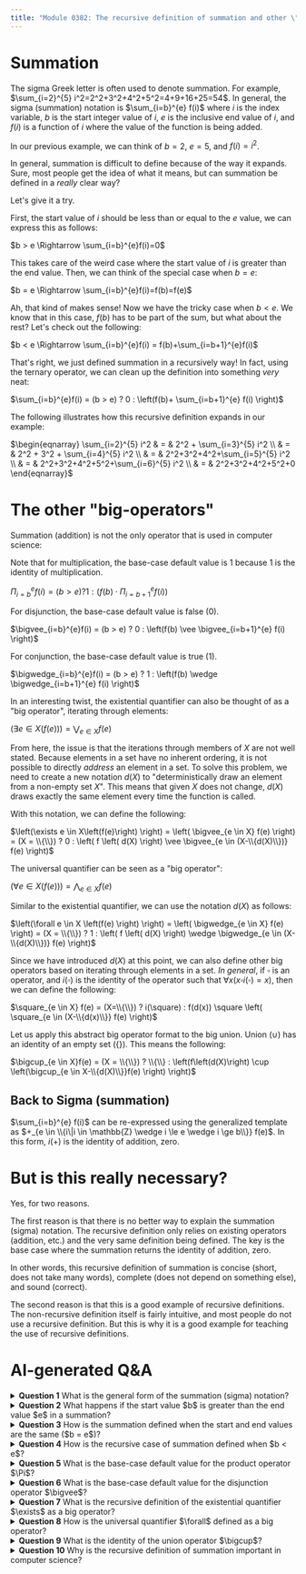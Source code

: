 ```yaml
---
title: "Module 0382: The recursive definition of summation and other \"big-operators\""
---
```


# Summation

The sigma Greek letter is often used to denote summation. For example, $\sum_{i=2}^{5} i^2=2^2+3^2+4^2+5^2=4+9+16+25=54$. In general, the sigma (summation) notation is $\sum_{i=b}^{e} f(i)$ where $i$ is the index variable, $b$ is the start integer value of $i$, $e$ is the inclusive end value of $i$, and $f(i)$ is a function of $i$ where the value of the function is being added.

In our previous example, we can think of $b=2$, $e=5$, and $f(i)=i^2$.

In general, summation is difficult to define because of the way it expands. Sure, most people get the idea of what it means, but can summation be defined in a *really* clear way?

Let's give it a try.

First, the start value of $i$ should be less than or equal to the $e$ value, we can express this as follows:

$b > e \Rightarrow \sum_{i=b}^{e}f(i)=0$

This takes care of the weird case where the start value of $i$ is greater than the end value. Then, we can think of the special case when $b=e$:

$b = e \Rightarrow \sum_{i=b}^{e}f(i)=f(b)=f(e)$

Ah, that kind of makes sense! Now we have the tricky case when $b < e$. We know that in this case, $f(b)$ has to be part of the sum, but what about the rest? Let's check out the following:

$b < e \Rightarrow \sum_{i=b}^{e}f(i) = f(b)+\sum_{i=b+1}^{e}f(i)$

That's right, we just defined summation in a recursively way! In fact, using the ternary operator, we can clean up the definition into something *very* neat:

$\sum_{i=b}^{e}f(i) = (b > e) ? 0 : \left(f(b)+ \sum_{i=b+1}^{e} f(i) \right)$

The following illustrates how this recursive definition expands in our example:

$\begin{eqnarray} \sum_{i=2}^{5} i^2 & = & 2^2 + \sum_{i=3}^{5} i^2 \\ & = & 2^2 + 3^2 + \sum_{i=4}^{5} i^2 \\ & = & 2^2+3^2+4^2+\sum_{i=5}^{5} i^2 \\ & = & 2^2+3^2+4^2+5^2+\sum_{i=6}^{5} i^2 \\ & = & 2^2+3^2+4^2+5^2+0 \end{eqnarray}$

# The other "big-operators"

Summation (addition) is not the only operator that is used in computer science:

Note that for multiplication, the base-case default value is 1 because 1 is the identity of multiplication.

$\Pi_{i=b}^{e}f(i) = (b > e) ? 1 : \left(f(b) \cdot \Pi_{i=b+1}^{e} f(i) \right)$

For disjunction, the base-case default value is false (0).

$\bigvee_{i=b}^{e}f(i) = (b > e) ? 0 : \left(f(b) \vee \bigvee_{i=b+1}^{e} f(i) \right)$

For conjunction, the base-case default value is true (1).

$\bigwedge_{i=b}^{e}f(i) = (b > e) ? 1 : \left(f(b) \wedge \bigwedge_{i=b+1}^{e} f(i) \right)$

In an interesting twist, the existential quantifier can also be thought of as a "big operator", iterating through elements:

$\left( \exists e \in X\left(f(e)\right) \right) = \bigvee_{e \in X} f(e)$

From here, the issue is that the iterations through members of $X$ are not well stated. Because elements in a set have no inherent ordering, it is not possible to directly *address* an element in a set. To solve this problem, we need to create a new notation $d(X)$ to "deterministically draw an element from a non-empty set $X$". This means that given $X$ does not change, $d(X)$ draws exactly the same element every time the function is called.

With this notation, we can define the following:

$\left(\exists e \in X\left(f(e)\right) \right) = \left( \bigvee_{e \in X} f(e) \right) = (X = \\{\\}) ? 0 : \left( f \left( d(X) \right) \vee \bigvee_{e \in (X-\\{d(X)\\})} f(e) \right)$

The universal quantifier can be seen as a "big operator":

$\left( \forall e \in X\left(f(e)\right) \right) = \bigwedge_{e \in X}f(e)$

Similar to the existential quantifier, we can use the notation $d(X)$ as follows:

$\left(\forall e \in X \left(f(e) \right) \right) = \left( \bigwedge_{e \in X} f(e) \right) = (X = \\{\\}) ? 1 : \left( f \left( d(X) \right) \wedge \bigwedge_{e \in (X-\\{d(X)\\})} f(e) \right)$

Since we have introduced $d(X)$ at this point, we can also define other big operators based on iterating through elements in a set. *In general*, if $\square$ is an operator, and $i(\square)$ is the identity of the operator such that $\forall x(x \square i(\square) = x)$, then we can define the following:

$\square_{e \in X} f(e) = (X=\\{\\}) ? i(\square) : f(d(x)) \square \left( \square_{e \in (X-\\{d(x)\\}} f(e) \right)$

Let us apply this abstract big operator format to the big union. Union ($\cup$) has an identity of an empty set ($\{\}$). This means the following:

$\bigcup_{e \in X}f(e) = (X = \\{\\}) ? \\{\\} : \left(f\left(d(X)\right) \cup \left(\bigcup_{e \in X-\\{d(X)\\}}f(e) \right) \right)$

## Back to Sigma (summation)

$\sum_{i=b}^{e} f(i)$ can be re-expressed using the generalized template as $+_{e \in \\{i\|i \in \mathbb{Z} \wedge i \le e \wedge i \ge b\\}} f(e)$. In this form, $i(+)$ is the identity of addition, zero.

# But is this really necessary?

Yes, for two reasons.

The first reason is that there is no better way to explain the summation (sigma) notation. The recursive definition only relies on existing operators (addition, etc.) and the very same definition being defined. The key is the base case where the summation returns the identity of addition, zero. 

In other words, this recursive definition of summation is concise (short, does not take many words), complete (does not depend on something else), and sound (correct).

The second reason is that this is a good example of recursive definitions. The non-recursive definition itself is fairly intuitive, and most people do not use a recursive definition. But this is why it is a good example for teaching the use of recursive definitions.

# AI-generated Q&A

<details>
<summary>
<b>Question 1</b> What is the general form of the summation (sigma) notation?</summary>
<b>Answer</b> The general form of the summation (sigma) notation is $\sum_{i=b}^{e} f(i)$, where $i$ is the index variable, $b$ is the start integer value of $i$, $e$ is the inclusive end value of $i$, and $f(i)$ is a function of $i$ where the value of the function is being added.
</details>

<details>
<summary>
<b>Question 2</b> What happens if the start value $b$ is greater than the end value $e$ in a summation?</summary>
<b>Answer</b> If the start value $b$ is greater than the end value $e$, then the summation is defined as zero: $\sum_{i=b}^{e}f(i) = 0$.
</details>

<details>
<summary>
<b>Question 3</b> How is the summation defined when the start and end values are the same ($b = e$)?</summary>
<b>Answer</b> When $b = e$, the summation is equal to the value of the function at $b$ (or $e$): $\sum_{i=b}^{e}f(i) = f(b) = f(e)$.
</details>

<details>
<summary>
<b>Question 4</b> How is the recursive case of summation defined when $b < e$?</summary>
<b>Answer</b> When $b < e$, the summation is defined recursively as follows: $\sum_{i=b}^{e}f(i) = f(b) + \sum_{i=b+1}^{e}f(i)$.
</details>

<details>
<summary>
<b>Question 5</b> What is the base-case default value for the product operator $\Pi$?</summary>
<b>Answer</b> The base-case default value for the product operator $\Pi$ is 1, because 1 is the identity of multiplication: $\Pi_{i=b}^{e}f(i) = (b > e) ? 1 : \left(f(b) \cdot \Pi_{i=b+1}^{e} f(i)\right)$.
</details>

<details>
<summary>
<b>Question 6</b> What is the base-case default value for the disjunction operator $\bigvee$?</summary>
<b>Answer</b> The base-case default value for the disjunction operator $\bigvee$ is false (or 0), since disjunction is equivalent to logical OR: $\bigvee_{i=b}^{e}f(i) = (b > e) ? 0 : \left(f(b) \vee \bigvee_{i=b+1}^{e} f(i)\right)$.
</details>

<details>
<summary>
<b>Question 7</b> What is the recursive definition of the existential quantifier $\exists$ as a big operator?</summary>
<b>Answer</b> The existential quantifier $\exists$ can be defined as a big operator using disjunction: $\left(\exists e \in X\left(f(e)\right)\right) = \left(\bigvee_{e \in X}f(e)\right)$. Using the $d(X)$ notation, it can be expressed as:
$\left(\exists e \in X\left(f(e)\right)\right) = (X = \{\}) ? 0 : \left(f(d(X)) \vee \bigvee_{e \in (X-\{d(X)\})} f(e)\right)$.
</details>

<details>
<summary><b>Question 8</b> How is the universal quantifier $\forall$ defined as a big operator?</summary>
<b>Answer</b> The universal quantifier $\forall$ can be defined as a big operator using conjunction: $\left(\forall e \in X\left(f(e)\right)\right) = \left(\bigwedge_{e \in X}f(e)\right)$. With the $d(X)$ notation, it can be expressed as:
$\left(\forall e \in X\left(f(e)\right)\right) = (X = \{\}) ? 1 : \left(f(d(X)) \wedge \bigwedge_{e \in (X-\{d(X)\})} f(e)\right)$.
</details>

<details>
<summary>
<b>Question 9</b> What is the identity of the union operator $\bigcup$?
</summary>
<b>Answer</b> The identity of the union operator $\bigcup$ is the empty set $\{\}$. Therefore, the union operator can be defined as:
$\bigcup_{e \in X}f(e) = (X = \{\}) ? \{\} : \left(f\left(d(X)\right) \cup \left(\bigcup_{e \in X-\{d(X)\}}f(e)\right)\right)$.
</details>

<details>
<summary>
<b>Question 10</b> Why is the recursive definition of summation important in computer science?</summary>
<b>Answer</b> The recursive definition of summation is important because it provides a concise, complete, and sound explanation of the summation process. It relies only on existing operators and the recursive definition itself, making it a clear and rigorous way to define summation. Additionally, it serves as a good example of how recursive definitions can be used in computer science.
</details>
